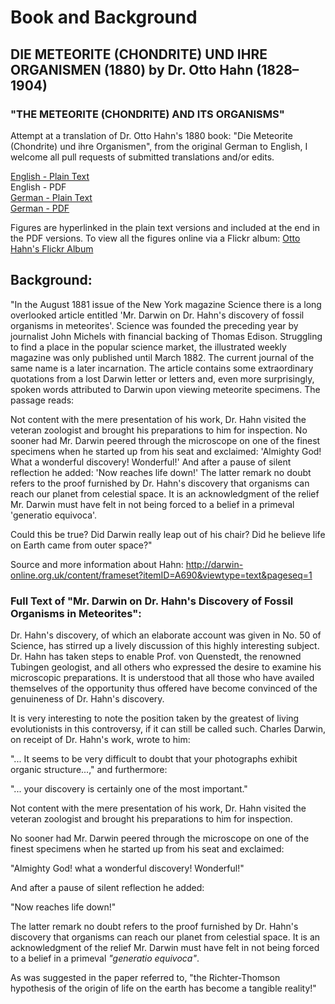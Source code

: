 # Book and Background
## DIE METEORITE (CHONDRITE) UND IHRE ORGANISMEN (1880) by Dr. Otto Hahn (1828–1904)
### "THE METEORITE (CHONDRITE) AND ITS ORGANISMS"

Attempt at a translation of Dr. Otto Hahn's 1880 book: "Die Meteorite (Chondrite) und ihre Organismen", from the original German to English, I welcome all pull requests of submitted translations and/or edits.

[English - Plain Text](https://github.com/solaranamnesis/ottohahn/blob/master/full-text-english.md)  
English - PDF  
[German - Plain Text](https://github.com/solaranamnesis/ottohahn/blob/master/full-text-german.md)  
[German - PDF](https://cdn.solaranamnesis.com/OttoHahn/DIE-METEORITE-CHONDRITE-UND-IHRE-ORGANISMEN-OTTO-HAHN.pdf)  

Figures are hyperlinked in the plain text versions and included at the end in the PDF versions. To view all the figures online via  a Flickr album: [Otto Hahn's Flickr Album](https://www.flickr.com/photos/solaranamnesis/albums/72157709097254482)

## Background:

"In the August 1881 issue of the New York magazine Science there is a long overlooked article entitled 'Mr. Darwin on Dr. Hahn's discovery of fossil organisms in meteorites'. Science was founded the preceding year by journalist John Michels with financial backing of Thomas Edison. Struggling to find a place in the popular science market, the illustrated weekly magazine was only published until March 1882. The current journal of the same name is a later incarnation. The article contains some extraordinary quotations from a lost Darwin letter or letters and, even more surprisingly, spoken words attributed to Darwin upon viewing meteorite specimens. The passage reads:

Not content with the mere presentation of his work, Dr. Hahn visited the veteran zoologist and brought his preparations to him for inspection.
No sooner had Mr. Darwin peered through the microscope on one of the finest specimens when he started up from his seat and exclaimed:
'Almighty God! What a wonderful discovery! Wonderful!'
And after a pause of silent reflection he added: 'Now reaches life down!'
The latter remark no doubt refers to the proof furnished by Dr. Hahn's discovery that organisms can reach our planet from celestial space. It is an acknowledgment of the relief Mr. Darwin must have felt in not being forced to a belief in a primeval 'generatio equivoca'.

Could this be true? Did Darwin really leap out of his chair? Did he believe life on Earth came from outer space?"

Source and more information about Hahn:
http://darwin-online.org.uk/content/frameset?itemID=A690&viewtype=text&pageseq=1

### Full Text of "Mr. Darwin on Dr. Hahn's Discovery of Fossil Organisms in Meteorites":

Dr. Hahn's discovery, of which an elaborate account was given in No. 50 of Science, has stirred up a lively discussion of this highly interesting subject. Dr. Hahn has taken steps to enable Prof. von Quenstedt, the renowned Tubingen geologist, and all others who expressed the desire to examine his microscopic preparations. It is understood that all those who have availed themselves of the opportunity thus offered have become convinced of the genuineness of Dr. Hahn's discovery.

It is very interesting to note the position taken by the greatest of living evolutionists in this controversy, if it can still be called such. Charles Darwin, on receipt of Dr. Hahn's work, wrote to him:

"... It seems to be very difficult to doubt that your photographs exhibit organic structure...," and furthermore:

"... your discovery is certainly one of the most important."

Not content with the mere presentation of his work, Dr. Hahn visited the veteran zoologist and brought his preparations to him for inspection.

No sooner had Mr. Darwin peered through the microscope on one of the finest specimens when he started up from his seat and exclaimed:

"Almighty God! what a wonderful discovery! Wonderful!"

And after a pause of silent reflection he added:

"Now reaches life down!"

The latter remark no doubt refers to the proof furnished by Dr. Hahn's discovery that organisms can reach our planet from celestial space. It is an acknowledgment of the relief Mr. Darwin must have felt in not being forced to a belief in a primeval _"generatio equivoca"_.

As was suggested in the paper referred to, "the Richter-Thomson hypothesis of the origin of life on the earth has become a tangible reality!"
